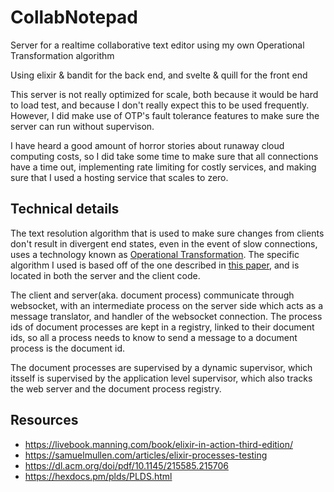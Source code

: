 # CollabNotepad

Server for a realtime collaborative text editor using my own Operational Transformation algorithm

Using elixir & bandit for the back end, and svelte & quill for the front end

This server is not really optimized for scale, both because it would be hard to load test, and because I don't really expect this to be used frequently. However, I did make use of OTP's fault tolerance features to make sure the server can run without supervison.

I have heard a good amount of horror stories about runaway cloud computing costs, so I did take some time to make sure that all connections have a time out, implementing rate limiting for costly services, and making sure that I used a hosting service that scales to zero.

## Technical details

The text resolution algorithm that is used to make sure changes from clients don't result in divergent end states, even in the event of slow connections, uses a technology known as [Operational Transformation](https://en.wikipedia.org/wiki/Operational_transformation). The specific algorithm I used is based off of the one described in [this paper](https://en.wikipedia.org/wiki/Operational_transformation), and is located in both the server and the client code.

The client and server(aka. document process) communicate through websocket, with an intermediate process on the server side which acts as a message translator, and handler of the websocket connection. The process ids of document processes are kept in a registry, linked to their document ids, so all a process needs to know to send a message to a document process is the document id. 

The document processes are supervised by a dynamic supervisor, which itsself is supervised by the application level supervisor, which also tracks the web server and the document process registry.

## Resources

- <https://livebook.manning.com/book/elixir-in-action-third-edition/>
- <https://samuelmullen.com/articles/elixir-processes-testing>
- <https://dl.acm.org/doi/pdf/10.1145/215585.215706>
- <https://hexdocs.pm/plds/PLDS.html>

